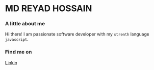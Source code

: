 # MD REYAD HOSSAIN

### A little about me

Hi there! I am passionate software developer with my `strenth` language `javascript`. 

### Find me on

[Linkin](https://www.linkedin.com/in/md-reyad-hossain-3036ab194/)

